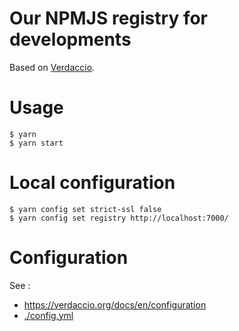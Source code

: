 # Our NPMJS registry for developments

Based on [Verdaccio](https://verdaccio.org).

# Usage

```shell
$ yarn
$ yarn start
```

# Local configuration

```shell
$ yarn config set strict-ssl false
$ yarn config set registry http://localhost:7000/
```

# Configuration

See :
- https://verdaccio.org/docs/en/configuration
- [./config.yml](./config.yml)
